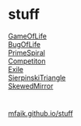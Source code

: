 # stuff

[GameOfLife](GameOfLife) <br>
[BugOfLife](BugOfLife) <br>
[PrimeSpiral](PrimeSpiral) <br>
[Competiton](Competiton) <br>
[Exile](Exile)<br>
[SierpinskiTriangle](SierpinskiTriangle)<br>
[SkewedMirror](SkewedMirror)

# 

[mfaik.github.io/stuff](https://mfaik.github.io/stuff/)
